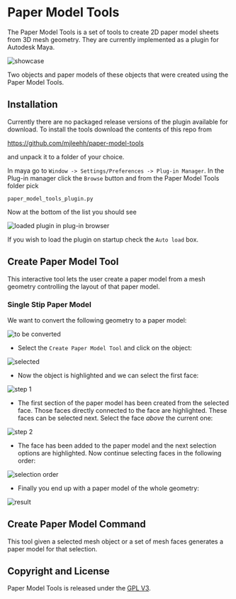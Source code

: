 Paper Model Tools
=================

The Paper Model Tools is a set of tools to create 2D paper model sheets from 3D
mesh geometry. They are currently implemented as a plugin for Autodesk Maya.

![showcase](https://raw.github.com/mjleehh/paper-model-tools/master/doc/images/showcase.png)

Two objects and paper models of these objects that were created using the Paper
Model Tools.

Installation
------------

Currently there are no packaged release versions of the plugin available for
download. To install the tools download the contents of this repo from

https://github.com/mjleehh/paper-model-tools

and unpack it to a folder of your choice.

In maya go to `Window -> Settings/Preferences -> Plug-in Manager`. In the
Plug-in manager click the `Browse` button and from the Paper Model Tools folder
pick

`paper_model_tools_plugin.py`

Now at the bottom of the list you should see

![loaded plugin in plug-in browser](https://raw.github.com/mjleehh/paper-model-tools/master/doc/images/plugin_loaded.png)

If you wish to load the plugin on startup check the `Auto load` box.

Create Paper Model Tool
-----------------------

This interactive tool lets the user create a paper model from a mesh geometry
controlling the layout of that paper model.

### Single Stip Paper Model ###

We want to convert the following geometry to a paper model:

![to be converted](https://raw.github.com/mjleehh/paper-model-tools/master/doc/images/create-paper-model-tool/initial.png)

* Select the `Create Paper Model Tool` and click on the object:

![selected](https://raw.github.com/mjleehh/paper-model-tools/master/doc/images/create-paper-model-tool/selected.png)

* Now the object is highlighted and we can select the first face:

![step 1](https://raw.github.com/mjleehh/paper-model-tools/master/doc/images/create-paper-model-tool/step_01.png)

* The first section of the paper model has been created from the selected face.
Those faces directly connected to the face are highlighted. These faces can be
selected next. Select the face *above* the current one:

![step 2](https://raw.github.com/mjleehh/paper-model-tools/master/doc/images/create-paper-model-tool/step_02.png)

* The face has been added to the paper model and the next selection options are
highlighted. Now continue selecting faces in the following order:

![selection order](https://raw.github.com/mjleehh/paper-model-tools/master/doc/images/create-paper-model-tool/selection_order.png)

* Finally you end up with a paper model of the whole geometry:

![result](https://raw.github.com/mjleehh/paper-model-tools/master/doc/images/create-paper-model-tool/done.png)

Create Paper Model Command
--------------------------

This tool given a selected mesh object or a set of mesh faces generates a paper
model for that selection.

Copyright and License
---------------------

Paper Model Tools is released under the [GPL V3](http://choosealicense.com/licenses/gpl-v3/).